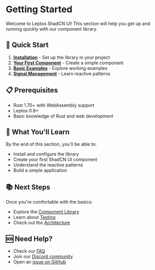 # Getting Started

Welcome to Leptos ShadCN UI! This section will help you get up and running quickly with our component library.

## 🚀 Quick Start

1. **[Installation](./installation.md)** - Set up the library in your project
2. **[Your First Component](./first-component.md)** - Create a simple component
3. **[Basic Examples](./examples/)** - Explore working examples
4. **[Signal Management](./signal-management-examples.md)** - Learn reactive patterns

## 📋 Prerequisites

- Rust 1.70+ with WebAssembly support
- Leptos 0.8+
- Basic knowledge of Rust and web development

## 🎯 What You'll Learn

By the end of this section, you'll be able to:
- Install and configure the library
- Create your first ShadCN UI component
- Understand the reactive patterns
- Build a simple application

## 📚 Next Steps

Once you're comfortable with the basics:
- Explore the [Component Library](../components/README.md)
- Learn about [Testing](../testing/README.md)
- Check out the [Architecture](../architecture/README.md)

## 🆘 Need Help?

- Check our [FAQ](../faq.md)
- Join our [Discord community](https://discord.gg/leptos)
- Open an [issue on GitHub](https://github.com/your-org/leptos-shadcn-ui/issues)
